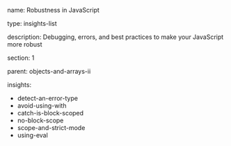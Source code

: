 name: Robustness in JavaScript

type: insights-list

description: Debugging, errors, and best practices to make your JavaScript more robust

section: 1

parent: objects-and-arrays-ii

insights:
  - detect-an-error-type
  - avoid-using-with
  - catch-is-block-scoped
  - no-block-scope
  - scope-and-strict-mode
  - using-eval
